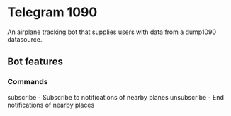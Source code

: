 # Telegram 1090
An airplane tracking bot that supplies users with data from a dump1090 datasource.

## Bot features
### Commands
subscribe - Subscribe to notifications of nearby planes
unsubscribe - End notifications of nearby places

